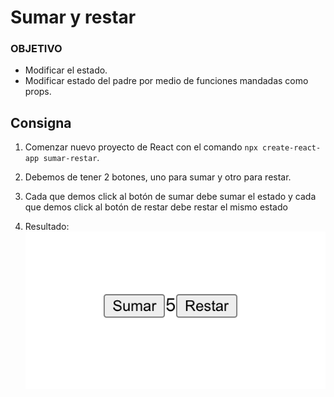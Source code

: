 <h1>Sumar y restar</h1>
<h4>

### OBJETIVO
- Modificar el estado.
- Modificar estado del padre por medio de funciones mandadas como props.

## Consigna

1. Comenzar nuevo proyecto de React con el comando `npx create-react-app sumar-restar`.

2. Debemos de tener 2 botones, uno para sumar y otro para restar.

3. Cada que demos click al botón de sumar debe sumar el estado y cada que demos click al botón de restar debe restar el mismo estado

4. Resultado:
<img src="../IMG/resultado.png" width="500px"></h4>